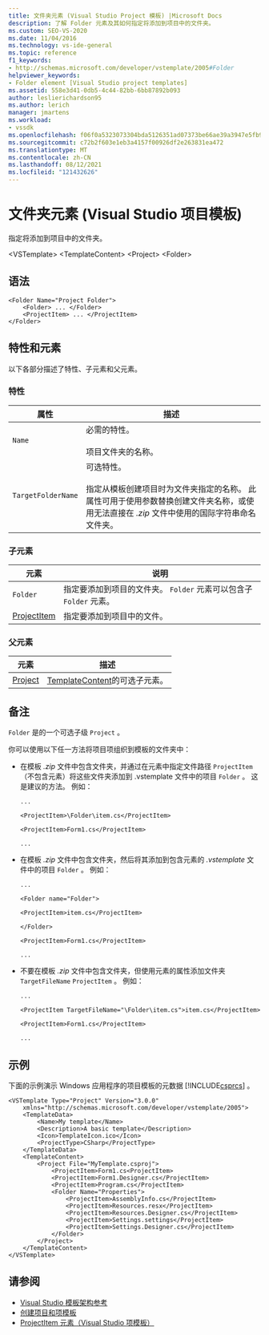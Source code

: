 ```yaml
---
title: 文件夹元素 (Visual Studio Project 模板) |Microsoft Docs
description: 了解 Folder 元素及其如何指定将添加到项目中的文件夹。
ms.custom: SEO-VS-2020
ms.date: 11/04/2016
ms.technology: vs-ide-general
ms.topic: reference
f1_keywords:
- http://schemas.microsoft.com/developer/vstemplate/2005#Folder
helpviewer_keywords:
- Folder element [Visual Studio project templates]
ms.assetid: 558e3d41-0db5-4c44-82bb-6bb87892b093
author: leslierichardson95
ms.author: lerich
manager: jmartens
ms.workload:
- vssdk
ms.openlocfilehash: f06f0a5323073304bda5126351ad07373be66ae39a3947e5fb95c553f827b674
ms.sourcegitcommit: c72b2f603e1eb3a4157f00926df2e263831ea472
ms.translationtype: MT
ms.contentlocale: zh-CN
ms.lasthandoff: 08/12/2021
ms.locfileid: "121432626"
---
```

# <a name="folder-element-visual-studio-project-templates"></a>文件夹元素 (Visual Studio 项目模板) 
指定将添加到项目中的文件夹。

 \<VSTemplate> \<TemplateContent>
 \<Project>
 \<Folder>

## <a name="syntax"></a>语法

```
<Folder Name="Project Folder">
    <Folder> ... </Folder>
    <ProjectItem> ... </ProjectItem>
</Folder>
```

## <a name="attributes-and-elements"></a>特性和元素
 以下各部分描述了特性、子元素和父元素。

### <a name="attributes"></a>特性

|属性|描述|
|---------------|-----------------|
|`Name`|必需的特性。<br /><br /> 项目文件夹的名称。|
|`TargetFolderName`|可选特性。<br /><br /> 指定从模板创建项目时为文件夹指定的名称。 此属性可用于使用参数替换创建文件夹名称，或使用无法直接在 *.zip* 文件中使用的国际字符串命名文件夹。|

### <a name="child-elements"></a>子元素

|元素|说明|
|-------------|-----------------|
|`Folder`|指定要添加到项目的文件夹。 `Folder` 元素可以包含子 `Folder` 元素。|
|[ProjectItem](../extensibility/projectitem-element-visual-studio-item-templates.md)|指定要添加到项目中的文件。|

### <a name="parent-elements"></a>父元素

|元素|描述|
|-------------|-----------------|
|[Project](../extensibility/project-element-visual-studio-templates.md)|[TemplateContent](../extensibility/templatecontent-element-visual-studio-templates.md)的可选子元素。|

## <a name="remarks"></a>备注
 `Folder` 是的一个可选子级 `Project` 。

 你可以使用以下任一方法将项目项组织到模板的文件夹中：

- 在模板 *.zip* 文件中包含文件夹，并通过在元素中指定文件路径 `ProjectItem` （不包含元素）将这些文件夹添加到 .vstemplate 文件中的项目 `Folder` 。 这是建议的方法。 例如：

     `...`

     `<ProjectItem>\Folder\item.cs</ProjectItem>`

     `<ProjectItem>Form1.cs</ProjectItem>`

     `...`

- 在模板 *.zip* 文件中包含文件夹，然后将其添加到包含元素的 *.vstemplate* 文件中的项目 `Folder` 。 例如：

     `...`

     `<Folder name="Folder">`

     `<ProjectItem>item.cs</ProjectItem>`

     `</Folder>`

     `<ProjectItem>Form1.cs</ProjectItem>`

     `...`

- 不要在模板 *.zip* 文件中包含文件夹，但使用元素的属性添加文件夹 `TargetFileName` `ProjectItem` 。 例如：

     `...`

     `<ProjectItem TargetFileName="\Folder\item.cs">item.cs</ProjectItem>`

     `<ProjectItem>Form1.cs</ProjectItem>`

     `...`

## <a name="example"></a>示例
 下面的示例演示 Windows 应用程序的项目模板的元数据 [!INCLUDE[csprcs](../data-tools/includes/csprcs_md.md)] 。

```
<VSTemplate Type="Project" Version="3.0.0"
    xmlns="http://schemas.microsoft.com/developer/vstemplate/2005">
    <TemplateData>
        <Name>My template</Name>
        <Description>A basic template</Description>
        <Icon>TemplateIcon.ico</Icon>
        <ProjectType>CSharp</ProjectType>
    </TemplateData>
    <TemplateContent>
        <Project File="MyTemplate.csproj">
            <ProjectItem>Form1.cs<ProjectItem>
            <ProjectItem>Form1.Designer.cs</ProjectItem>
            <ProjectItem>Program.cs</ProjectItem>
            <Folder Name="Properties">
                <ProjectItem>AssemblyInfo.cs</ProjectItem>
                <ProjectItem>Resources.resx</ProjectItem>
                <ProjectItem>Resources.Designer.cs</ProjectItem>
                <ProjectItem>Settings.settings</ProjectItem>
                <ProjectItem>Settings.Designer.cs</ProjectItem>
            </Folder>
        </Project>
    </TemplateContent>
</VSTemplate>
```

## <a name="see-also"></a>请参阅
- [Visual Studio 模板架构参考](../extensibility/visual-studio-template-schema-reference.md)
- [创建项目和项模板](../ide/creating-project-and-item-templates.md)
- [ProjectItem 元素（Visual Studio 项模板）](../extensibility/projectitem-element-visual-studio-item-templates.md)
